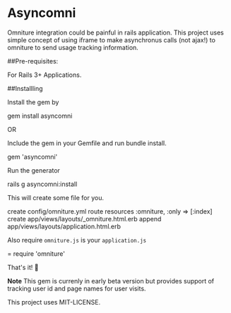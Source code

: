 # Asyncomni

Omniture integration could be painful in rails application. This project uses simple concept of using iframe to make asynchronus calls (not ajax!) to omniture to send usage tracking information.

##Pre-requisites:

For Rails 3+ Applications.

##Installling

Install the gem by

  gem install asyncomni

OR

Include the gem in your Gemfile and run bundle install.

  gem 'asyncomni'

Run the generator

  rails g asyncomni:install

This will create some file for you.

  create  config/omniture.yml
  route   resources :omniture, :only => [:index]
  create  app/views/layouts/_omniture.html.erb
  append  app/views/layouts/application.html.erb

Also require `omniture.js` is your `application.js`

  = require 'omniture'

That's it! :pray:

**Note**
This gem is currenly in early beta version but provides support of tracking user id and page names for user visits.

This project uses MIT-LICENSE.
